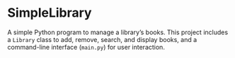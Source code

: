 # SimpleLibrary
A simple Python program to manage a library’s books.   This project includes a `Library` class to add, remove, search, and display books,   and a command-line interface (`main.py`) for user interaction.
